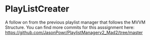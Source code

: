 # PlayListCreater
A follow on from the previous playlist manager that follows the MVVM Structure. You can find more commits for this asssignment here: https://github.com/JasonPowr/PlaylistManagerv2_Mad2/tree/master
